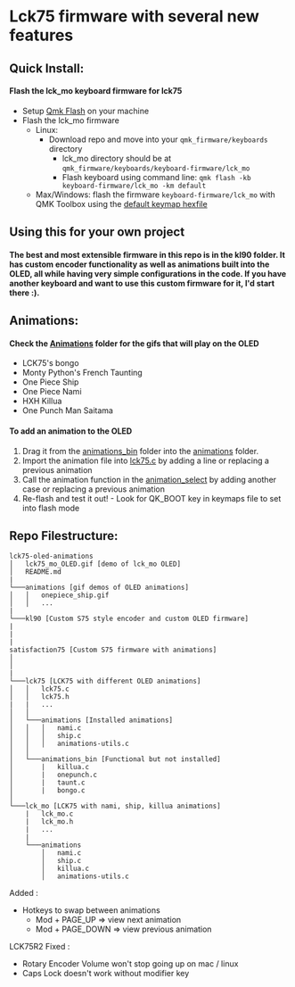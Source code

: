 # Lck75 firmware with several new features

## Quick Install: <br/>

#### Flash the lck_mo keyboard firmware for lck75
 - Setup [Qmk Flash](https://qmk.github.io/qmk_mkdocs/master/en/tutorial_flashing/) on your machine
 - Flash the lck_mo firmware
   - Linux:
      - Download repo and move into your `qmk_firmware/keyboards` directory
        - lck_mo directory should be at `qmk_firmware/keyboards/keyboard-firmware/lck_mo`     
        - Flash keyboard using command line: `qmk flash -kb keyboard-firmware/lck_mo -km default`
   - Max/Windows: flash the firmware `keyboard-firmware/lck_mo` with QMK Toolbox using the [default keymap hexfile](https://github.com/keyboard-firmware/lck75-oled-animations/tree/main/lck_mo/keyboard-firmware_lck_mo_default.hex)  

## Using this for your own project
#### The best and most extensible firmware in this repo is in the kl90 folder. It has custom encoder functionality as well as animations built into the OLED, all while having very simple configurations in the code. If you have another keyboard and want to use this custom firmware for it, I'd start there :).

## Animations: <br/>
#### Check the [Animations](https://github.com/keyboard-firmware/lck75-oled-animations/tree/main/animations) folder for the gifs that will play on the OLED
- LCK75's bongo
- Monty Python's French Taunting
- One Piece Ship
- One Piece Nami
- HXH Killua
- One Punch Man Saitama
#### To add an animation to the OLED
 1. Drag it from the [animations_bin](https://github.com/keyboard-firmware/lck75-oled-animations/tree/main/lck75/animations_bin) folder into the [animations](https://github.com/keyboard-firmware/lck75-oled-animations/tree/main//lck75/animations) folder.
 2. Import the animation file into  [lck75.c](https://github.com/keyboard-firmware/lck75-oled-animations/blob/db70a9d407e65d285fe090b0d688fa8e2fac45d4/lck75/lck75.c#L16.) by adding a line or replacing a previous animation
 3. Call the animation function in the [animation_select](https://github.com/keyboard-firmware/lck75-oled-animations/blob/db70a9d407e65d285fe090b0d688fa8e2fac45d4/lck75/lck75.c#L45) by adding another case or replacing a previous animation
4. Re-flash and test it out! - Look for QK_BOOT key in keymaps file to set into flash mode

## Repo Filestructure: <br/>

```
lck75-oled-animations
│   lck75_mo_OLED.gif [demo of lck_mo OLED]
│   README.md
|
└───animations [gif demos of OLED animations]
│   │   onepiece_ship.gif
│   │   ...
|
└───kl90 [Custom S75 style encoder and custom OLED firmware]
|
|
|
satisfaction75 [Custom S75 firmware with animations]
│   
│   
|
└───lck75 [LCK75 with different OLED animations]
│   │   lck75.c
│   │   lck75.h
|   |   ...
│   │
│   └───animations [Installed animations]
│   │   │   nami.c
│   │   │   ship.c
│   │   │   animations-utils.c
│   │
│   └───animations_bin [Functional but not installed]
│       |   killua.c
│       |   onepunch.c
│       |   taunt.c
│       |   bongo.c
│   
└───lck_mo [LCK75 with nami, ship, killua animations]
    |   lck_mo.c
    |   lck_mo.h
    |   ...
    |
    └───animations
        │   nami.c
        │   ship.c
        │   killua.c
        │   animations-utils.c
```

Added :
- Hotkeys to swap between animations
   - Mod + PAGE_UP => view next animation
   - Mod + PAGE_DOWN => view previous animation

LCK75R2 Fixed :
 - Rotary Encoder Volume won't stop going up on mac / linux
 - Caps Lock doesn't work without modifier key
